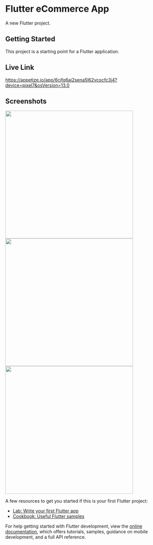 # Flutter eCommerce App

A new Flutter project.

## Getting Started

This project is a starting point for a Flutter application.

## Live Link
https://appetize.io/app/6cjfq6ai2sena5l62vcocfc3j4?device=pixel7&osVersion=13.0

## Screenshots
<img height="400" src="https://github.com/aakashx58/ecommerce_flutter/assets/106716824/98a5b146-87e6-4d24-96db-d552f0875760">
<img height="400" src="https://github.com/aakashx58/ecommerce_flutter/assets/106716824/9125185f-909b-4267-a4d8-f9645b161a5f">
<img height="400" src="https://github.com/aakashx58/ecommerce_flutter/assets/106716824/f1507c10-42c1-4e44-8491-c3ffa509af9c">

A few resources to get you started if this is your first Flutter project:

- [Lab: Write your first Flutter app](https://docs.flutter.dev/get-started/codelab)
- [Cookbook: Useful Flutter samples](https://docs.flutter.dev/cookbook)

For help getting started with Flutter development, view the
[online documentation](https://docs.flutter.dev/), which offers tutorials,
samples, guidance on mobile development, and a full API reference.
